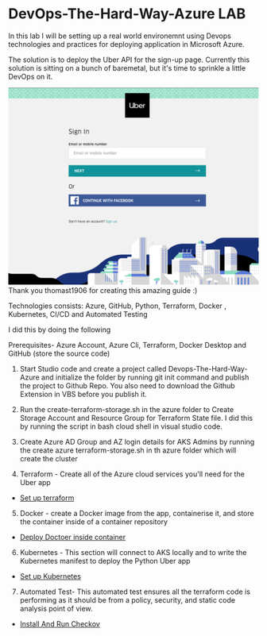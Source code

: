 # DevOps-The-Hard-Way-Azure LAB 

In this lab I will be setting up a real world environemnt using Devops technologies and practices for deploying application in Microsoft Azure. 

The solution is to deploy the Uber API for the sign-up page. Currently this solution is sitting on a bunch of baremetal, but it's time to sprinkle a little DevOps on it.

![](images/uber.png) Thank you thomast1906 for creating this amazing guide :) 

Technologies consists: Azure, GitHub, Python, Terraform, Docker , Kubernetes, CI/CD and Automated Testing 

I did this by doing the following 

Prerequisites- Azure Account, Azure Cli, Terraform, Docker Desktop  and GitHub (store the source code)

1) Start Studio code and create a project called Devops-The-Hard-Way-Azure and initialize the folder by running git init command and publish the project to Github Repo. You also need to download the Github Extension in VBS before you publish it.  

2) Run the create-terraform-storage.sh in the azure folder to Create Storage Account and Resource Group for Terraform State file. I did this by running the script in bash cloud shell in visual studio code.

3) Create Azure AD Group  and AZ login details for AKS Admins by running the create azure terraform-storage.sh in th azure folder which will create the cluster 

4) Terraform - Create all of the Azure cloud services you'll need for the Uber app 

  - [Set up terraform](https://github.com/nicholaschangIT/DevOps-The-Hard-Way-Azure/blob/main/Terrform-Azure/Readme.md)


5) Docker - create a Docker image from the app, containerise it, and store the container inside of a container repository

  - [Deploy Doctoer inside container](https://github.com/nicholaschangIT/DevOps-The-Hard-Way-Azure/blob/main/Docker/Readme.md)


6) Kubernetes - This section will connect to AKS locally and to write the Kubernetes manifest to deploy the Python Uber app

  - [Set up Kubernetes](https://github.com/nicholaschangIT/DevOps-The-Hard-Way-Azure/blob/main/Kubernetes/Readme.md)

7) Automated Test- This automated test ensures all the terraform code is performing as it should be from a policy, security, and static code analysis point of view. 

  - [Install And Run Checkov](https://github.com/nicholaschangIT/DevOps-The-Hard-Way-Azure/blob/main/Terraform-Static-Code-Analysis/Readme.md)